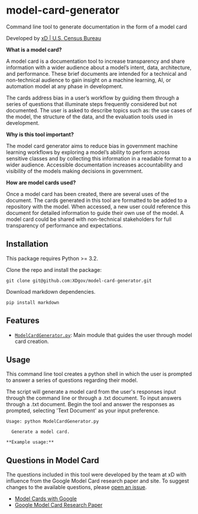 # model-card-generator
Command line tool to generate documentation in the form of a model card

Developed by [xD | U.S. Census Bureau](https://www.xd.gov/)

**What is a model card?**

A model card is a documentation tool to increase transparency and share information with a wider audience about a model’s intent, data, architecture, and performance. These brief documents are intended for a technical and non-technical audience to gain insight on a machine learning, AI, or automation model at any phase in development. 

The cards address bias in a user’s workflow by guiding them through a series of questions that illuminate steps frequently considered but not documented. The user is asked to describe topics such as: the use cases of the model, the structure of the data, and the evaluation tools used in development. 

**Why is this tool important?**

The model card generator aims to reduce bias in government machine learning workflows by exploring a model’s ability to perform across sensitive classes and by collecting this information in a readable format to a wider audience. Accessible documentation increases accountability and visibility of the models making decisions in government.

**How are model cards used?**

Once a model card has been created, there are several uses of the document. The cards generated in this tool are formatted to be added to a repository with the model. When accessed, a new user could reference this document for detailed information to guide their own use of the model. A model card could be shared with non-technical stakeholders for full transparency of performance and expectations.

## Installation

This package requires Python >= 3.2.

Clone the repo and install the package:
```
git clone git@github.com:XDgov/model-card-generator.git
```

Download markdown dependencies.
```
pip install markdown
```

## Features

* [`ModelCardGenerator.py`](model-card-generator/ModelCardGenerator.py): Main module that guides the user through model card creation.

## Usage

This command line tool creates a python shell in which the user is prompted to answer a series of questions regarding their model.

The script will generate a model card from the user's responses input through the command line or through a .txt document. To input answers through a .txt document. Begin the tool and answer the responses as prompted, selecting 'Text Document' as your input preference.
```
Usage: python ModelCardGenerator.py

  Generate a model card.

**Example usage:**

```

## Questions in Model Card

The questions included in this tool were developed by the team at xD with influence from the Google Model Card research paper and site. To suggest changes to the available questions, please [open an issue](https://github.com/XDgov/model-card-generator/issues).

* [Model Cards with Google](https://modelcards.withgoogle.com/about)
* [Google Model Card Research Paper](https://arxiv.org/abs/1810.03993)
